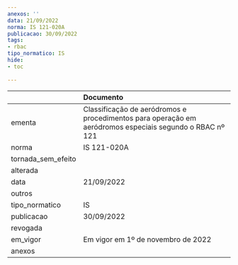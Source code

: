 ```yaml
---
anexos: ''
data: 21/09/2022
norma: IS 121-020A
publicacao: 30/09/2022
tags:
- rbac
tipo_normatico: IS
hide: 
- toc 
 
---
```


|                    | Documento                                                                                               |
|:-------------------|:--------------------------------------------------------------------------------------------------------|
| ementa             | Classificação de aeródromos e procedimentos para operação em aeródromos especiais segundo o RBAC nº 121 |
| norma              | IS 121-020A                                                                                             |
| tornada_sem_efeito |                                                                                                         |
| alterada           |                                                                                                         |
| data               | 21/09/2022                                                                                              |
| outros             |                                                                                                         |
| tipo_normatico     | IS                                                                                                      |
| publicacao         | 30/09/2022                                                                                              |
| revogada           |                                                                                                         |
| em_vigor           | Em vigor em 1º de novembro de 2022                                                                      |
| anexos             |                                                                                                         |